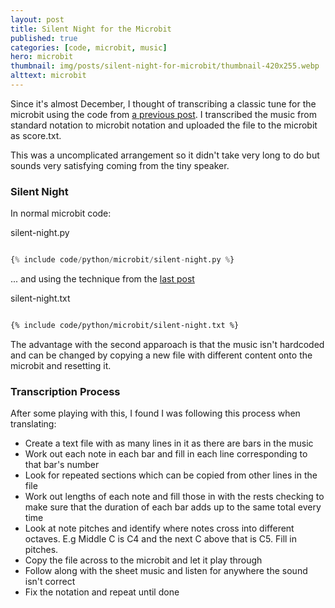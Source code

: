```yaml
---
layout: post
title: Silent Night for the Microbit
published: true
categories: [code, microbit, music]
hero: microbit
thumbnail: img/posts/silent-night-for-microbit/thumbnail-420x255.webp
alttext: microbit
---
```


Since it's almost December, I thought of transcribing a classic tune for the microbit using the code 
from [a previous post](/2020/10/30/transcribing-sheetmusic-for-the-microbit/). I transcribed the music from standard notation to microbit notation and uploaded the 
file to the microbit as score.txt.

This was a uncomplicated arrangement so it didn't take very long to do but sounds very satisfying coming from the 
tiny speaker.


### Silent Night

In normal microbit code:

silent-night.py
```python

{% include code/python/microbit/silent-night.py %}

```

... and using the technique from the [last post](/2020/10/30/transcribing-sheetmusic-for-the-microbit/)

silent-night.txt
```txt

{% include code/python/microbit/silent-night.txt %}

```

The advantage with the second apparoach is that the music isn't hardcoded and can be changed by copying 
a new file with different content onto the microbit and resetting it.


### Transcription Process

After some playing with this, I found I was following this process when translating:

* Create a text file with as many lines in it as there are bars in the music
* Work out each note in each bar and fill in each line corresponding to that bar's number
* Look for repeated sections which can be copied from other lines in the file
* Work out lengths of each note and fill those in with the rests checking to make sure that 
the duration of each bar adds up to the same total every time
* Look at note pitches and identify where notes cross into different octaves. E.g Middle C is C4 and the next C 
above that is C5. Fill in pitches.
* Copy the file across to the microbit and let it play through
* Follow along with the sheet music and listen for anywhere the sound isn't correct
* Fix the notation and repeat until done
